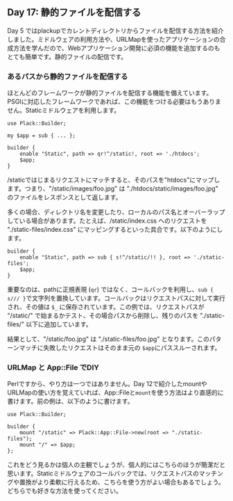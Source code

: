 ## Day 17: 静的ファイルを配信する

Day 5 ではplackupでカレントディレクトリからファイルを配信する方法を紹介しました。ミドルウェアの利用方法や、URLMapを使ったアプリケーションの合成方法を学んだので、Webアプリケーション開発に必須の機能を追加するのもとても簡単です。静的ファイルの配信です。

### あるパスから静的ファイルを配信する

ほとんどのフレームワークが静的ファイルを配信する機能を備えています。PSGIに対応したフレームワークであれば、この機能をつける必要はもうありません。Staticミドルウェアを利用します。

    use Plack::Builder;
    
    my $app = sub { ... };
    
    builder {
        enable "Static", path => qr!^/static!, root => './htdocs';
        $app;
    }

/staticではじまるリクエストにマッチすると、そのパスを"htdocs"にマップします。つまり、"/static/images/foo.jpg" は "./htdocs/static/images/foo.jpg" のファイルをレスポンスとして返します。

多くの場合、ディレクトリ名を変更したり、ローカルのパス名とオーバーラップしている場合があります。たとえば、/static/index.css へのリクエストを "./static-files/index.css" にマッピングするといった具合です。以下のようにします。

    builder {
        enable "Static", path => sub { s!^/static/!! }, root => './static-files';
        $app;
    }

重要なのは、pathに正規表現 (`qr`) ではなく、コールバックを利用し、`sub { s/// }`で文字列を置換しています。コールバックはリクエストパスに対して実行され、その値は `$_` に保存されています。この例では、リクエストパスが "/static/" で始まるかテスト、その場合パスから削除し、残りのパスを "./static-files/" 以下に追加しています。

結果として、"/static/foo.jpg" は "./static-files/foo.jpg" となります。このパターンマッチに失敗したリクエストはそのまま元の `$app`にパススルーされます。

### URLMap と App::File でDIY

Perlですから、やり方は一つではありません。Day 12で紹介したmountやURLMapの使い方を覚えていれば、App::Fileと`mount`を使う方法はより直感的に書けます。前の例は、以下のように書けます。

    use Plack::Builder;
    
    builder {
        mount "/static" => Plack::App::File->new(root => "./static-files");
        mount "/" => $app;
    };

これをどう見るかは個人の主観でしょうが、個人的にはこちらのほうが簡潔だと思います。Staticミドルウェアのコールバックでは、リクエストパスのマッチングや置換がより柔軟に行えるため、こちらを使う方がよい場合もあるでしょう。どちらでも好きな方法を使ってください。
